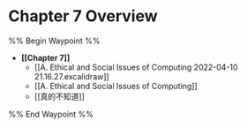 # Chapter 7 Overview
%% Begin Waypoint %%
- **[[Chapter 7]]**
	- [[A. Ethical and Social Issues of Computing 2022-04-10 21.16.27.excalidraw]]
	- [[A. Ethical and Social Issues of Computing]]
	- [[真的不知道]]

%% End Waypoint %%